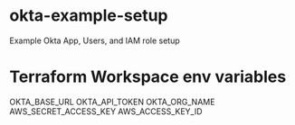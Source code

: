# okta-example-setup
Example Okta App, Users, and IAM role setup

# Terraform Workspace env variables
OKTA_BASE_URL
OKTA_API_TOKEN
OKTA_ORG_NAME
AWS_SECRET_ACCESS_KEY
AWS_ACCESS_KEY_ID
